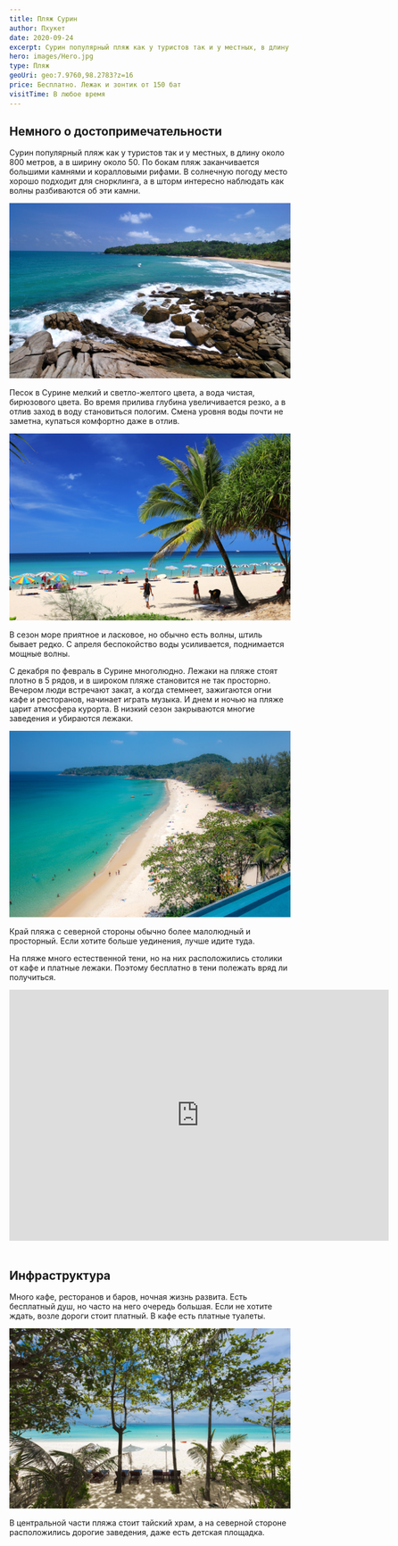```yaml
---
title: Пляж Сурин
author: Пхукет
date: 2020-09-24
excerpt: Сурин популярный пляж как у туристов так и у местных, в длину около 800 метров, а в ширину около 50. Песок в Сурине мелкий и светло-желтого цвета, а вода чистая, бирюзового цвета.
hero: images/Hero.jpg
type: Пляж
geoUri: geo:7.9760,98.2783?z=16
price: Бесплатно. Лежак и зонтик от 150 бат
visitTime: В любое время
---
```



## Немного о достопримечательности
Сурин популярный пляж как у туристов так и у местных, в длину около 800 метров, а в ширину около 50. По бокам пляж заканчивается большими камнями и коралловыми рифами. В солнечную погоду место хорошо подходит для снорклинга, а в шторм интересно наблюдать как волны разбиваются об эти камни.

![Surin Beach Пляж Сурин](images/Wallpapers13.comСурин.jpg "Источник Wallpapers13.com")

Песок в Сурине мелкий и светло-желтого цвета, а вода чистая, бирюзового цвета. Во время прилива глубина увеличивается резко, а в отлив заход в воду становиться пологим. Смена уровня воды почти не заметна, купаться комфортно даже в отлив.

![Surin Beach Пляж Сурин](images/СуринWillyTHUAN.jpg "Источник WillyTHUAN")

В сезон море приятное и ласковое, но обычно есть волны, штиль бывает редко. С апреля беспокойство воды усиливается, поднимается мощные волны.   

С декабря по февраль в Сурине многолюдно. Лежаки на пляже стоят плотно в 5 рядов, и в широком пляже становится не так просторно. Вечером люди встречают закат, а когда стемнеет, зажигаются огни кафе и ресторанов, начинает играть музыка. И днем и ночью на пляже царит атмосфера курорта. В низкий сезон закрываются многие заведения и убираются лежаки.

![Surin Beach Пляж Сурин](images/Суринphuket101.net.jpg "Источник Суринphuket101.net")

Край пляжа с северной стороны обычно более малолюдный и просторный. Если хотите больше уединения, лучше идите туда.

На пляже много естественной тени, но на них расположились столики от кафе и платные лежаки. Поэтому бесплатно в тени полежать вряд ли получиться.

<iframe src="https://www.google.com/maps/embed?pb=!4v1607148901477!6m8!1m7!1sMY-5RvqWLZ99R2W6JPbnyw!2m2!1d7.97614896230261!2d98.27827256045674!3f283.9573733093179!4f1.8446883448400513!5f0.7820865974627469" width="680" height="450" frameborder="0" style="border:0;" allowfullscreen="" aria-hidden="false" tabindex="0"></iframe>
<br></br>

 
## Инфраструктура 
Много кафе, ресторанов и баров, ночная жизнь развита. Есть бесплатный душ, но часто на него очередь большая. Если не хотите ждать, возле дороги стоит платный. В кафе есть платные туалеты.

![Surin Beach Пляж Сурин](images/Сурин.jpg)

В центральной части пляжа стоит тайский храм, а на северной стороне расположились дорогие заведения, даже есть детская площадка.







